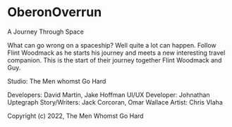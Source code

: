 # OberonOverrun
A Journey Through Space

What can go wrong on a spaceship? Well quite a lot can happen. Follow Flint Woodmack as he starts his journey and meets a new interesting travel companion. This is the start of their journey together Flint Woodmack and Guy.

Studio: The Men whomst Go Hard

Developers: David Martin, Jake Hoffman UI/UX Developer: Johnathan Uptegraph Story/Writers: Jack Corcoran, Omar Wallace Artist: Chris Vlaha

Copyright (c) 2022, The Men Whomst Go Hard
